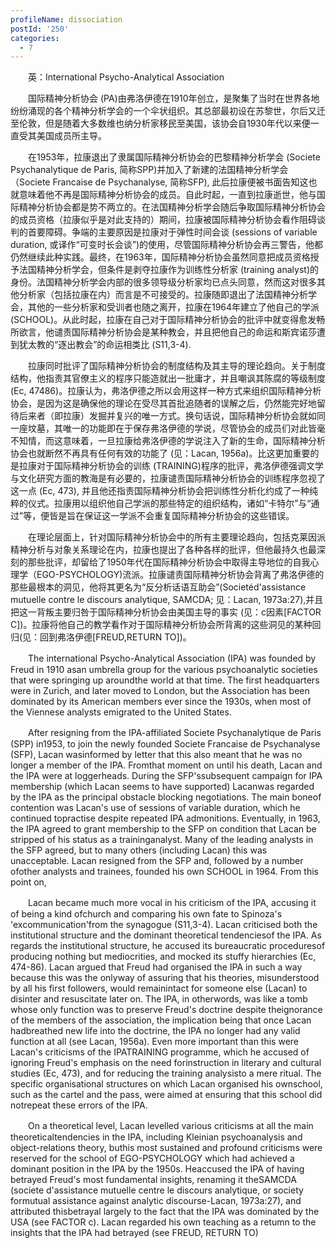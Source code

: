 ```yaml
---
profileName: dissociation
postId: '250'
categories:
  - 7
---
```

‌‌‌‌　　英：International Psycho-Analytical Association


‌‌‌‌　　国际精神分析协会 (PA)由弗洛伊德在1910年创立，是聚集了当时在世界各地纷纷涌现的各个精神分析学会的一个伞状组织。其总部最初设在苏黎世，尔后又迁至伦敦，但是随着大多数维也纳分析家移民至美国，该协会自1930年代以来便一直受其美国成员所主导。

‌‌‌‌　　在1953年，拉康退出了隶属国际精神分析协会的巴黎精神分析学会 (Societe Psychanalytique de Paris, 简称SPP)并加入了新建的法国精神分析学会（Societe Francaise de Psychanalyse, 简称SFP), 此后拉康便被书面告知这也就意味着他不再是国际精神分析协会的成员。自此时起，一直到拉康逝世，他与国际精神分析协会都是势不两立的。在法国精神分析学会随后争取国际精神分析协会的成员资格（拉康似乎是对此支持的）期间，拉康被国际精神分析协会看作阻碍谈判的首要障碍。争端的主要原因是拉康对于弹性时间会谈 (sessions of variable duration, 或译作“可变时长会谈”)的使用，尽管国际精神分析协会再三警告，他都仍然继续此种实践。最终，在1963年，国际精神分析协会虽然同意把成员资格授予法国精神分析学会，但条件是剥夺拉康作为训练性分析家 (training analyst)的身份。法国精神分析学会内部的很多领导级分析家均已点头同意，然而这对很多其他分析家（包括拉康在内）而言是不可接受的。拉康随即退出了法国精神分析学会，其他的一些分析家和受训者也随之离开，拉康在1964年建立了他自己的学派 (SCHOOL)。从此时起，拉康在自己对于国际精神分析协会的批评中就变得愈发畅所欲言，他谴责国际精神分析协会是某种教会，并且把他自己的命运和斯宾诺莎遭到犹太教的“逐出教会”的命运相类比 (S11,3-4).

‌‌‌‌　　拉康同时批评了国际精神分析协会的制度结构及其主导的理论趋向。关于制度结构，他指责其官僚主义的程序只能造就出一批庸才，并且嘲讽其陈腐的等级制度 (Ec, 47486)。拉康认为，弗洛伊德之所以会用这样一种方式来组织国际精神分析协会，是因为这是确保他的理论在受尽其首批追随者的误解之后，仍然能完好地留待后来者（即拉康）发掘并复兴的唯一方式。换句话说，国际精神分析协会就如同一座坟墓，其唯一的功能即在于保存弗洛伊德的学说，尽管协会的成员们对此皆毫不知情，而这意味着，一旦拉康给弗洛伊德的学说注入了新的生命，国际精神分析协会也就断然不再具有任何有效的功能了 (见：Lacan, 1956a)。比这更加重要的是拉康对于国际精神分析协会的训练 (TRAINING)程序的批评，弗洛伊德强调文学与文化研究方面的教海是有必要的，拉康谴责国际精神分析协会的训练程序忽视了这一点 (Ec, 473), 并且他还指责国际精神分析协会把训练性分析化约成了一种纯粹的仪式。拉康用以组织他自己学派的那些特定的组织结构，诸如“卡特尔”与“通过”等，便皆是旨在保证这一学派不会重复国际精神分析协会的这些错误。

‌‌‌‌　　在理论层面上，针对国际精神分析协会中的所有主要理论趋向，包括克莱因派精神分析与对象关系理论在内，拉康也提出了各种各样的批评，但他最持久也最深刻的那些批评，却留给了1950年代在国际精神分析协会中取得主导地位的自我心理学（EGO-PSYCHOLOGY)流派。拉康谴责国际精神分析协会背离了弗洛伊德的那些最根本的洞见，他将其更名为“反分析话语互助会”(Societéd'assistance mutuelle contre le discours analytique, SAMCDA; 见：Lacan, 1973a:27),并且把这一背叛主要归咎于国际精神分析协会由美国主导的事实 (见：c因素[FACTOR C])。拉康将他自己的教学看作对于国际精神分析协会所背离的这些洞见的某种回归(见：回到弗洛伊德[FREUD,RETURN TO])。


‌‌‌‌　　The international Psycho-Analytical Association (IPA) was founded by Freud in 1910 asan umbrella group for the various psychoanalytic societies that were springing up aroundthe world at that time. The first headquarters were in Zurich, and later moved to London, but the Association has been dominated by its American members ever since the 1930s, when most of the Viennese analysts emigrated to the United States.

‌‌‌‌　　After resigning from the IPA-affiliated Societe Psychanalytique de Paris (SPP) in1953, to join the newly founded Societe Francaise de Psychanalyse (SFP), Lacan wasinformed by letter that this also meant that he was no longer a member of the IPA. Fromthat moment on until his death, Lacan and the IPA were at loggerheads. During the SFP'ssubsequent campaign for IPA membership (which Lacan seems to have supported) Lacanwas regarded by the IPA as the principal obstacle blocking negotiations. The main boneof contention was Lacan's use of sessions of variable duration, which he continued topractise despite repeated IPA admonitions. Eventually, in 1963, the IPA agreed to grant membership to the SFP on condition that Lacan be stripped of his status as a traininganalyst. Many of the leading analysts in the SFP agreed, but to many others (including Lacan) this was unacceptable. Lacan resigned from the SFP and, followed by a number ofother analysts and trainees, founded his own SCHOOL in 1964. From this point on,

‌‌‌‌　　Lacan became much more vocal in his criticism of the IPA, accusing it of being a kind ofchurch and comparing his own fate to Spinoza's 'excommunication'from the synagogue (S11,3-4). Lacan criticised both the institutional structure and the dominant theoretical tendenciesof the IPA. As regards the institutional structure, he accused its bureaucratic proceduresof producing nothing but mediocrities, and mocked its stuffy hierarchies (Ec, 474-86). Lacan argued that Freud had organised the IPA in such a way because this was the onlyway of assuring that his theories, misunderstood by all his first followers, would remainintact for someone else (Lacan) to disinter and resuscitate later on. The IPA, in otherwords, was like a tomb whose only function was to preserve Freud's doctrine despite theignorance of the members of the association, the implication being that once Lacan hadbreathed new life into the doctrine, the IPA no longer had any valid function at all (see Lacan, 1956a). Even more important than this were Lacan's criticisms of the IPATRAINING programme, which he accused of ignoring Freud's emphasis on the need forinstruction in literary and cultural studies (Ec, 473), and for reducing the training analysisto a mere ritual. The specific organisational structures on which Lacan organised his ownschool, such as the cartel and the pass, were aimed at ensuring that this school did notrepeat these errors of the IPA.

‌‌‌‌　　On a theoretical level, Lacan levelled various criticisms at all the main theoreticaltendencies in the IPA, including Kleinian psychoanalysis and object-relations theory, buthis most sustained and profound criticisms were reserved for the school of EGO-PSYCHOLOGY which had achieved a dominant position in the IPA by the 1950s. Heaccused the IPA of having betrayed Freud's most fundamental insights, renaming it theSAMCDA (societe d'assistance mutuelle centre le discours analytique, or society formutual assistance against analytic discourse-Lacan, 1973a:27), and attributed thisbetrayal largely to the fact that the IPA was dominated by the USA (see FACTOR c). Lacan regarded his own teaching as a retumn to the insights that the IPA had betrayed (see FREUD, RETURN TO)

